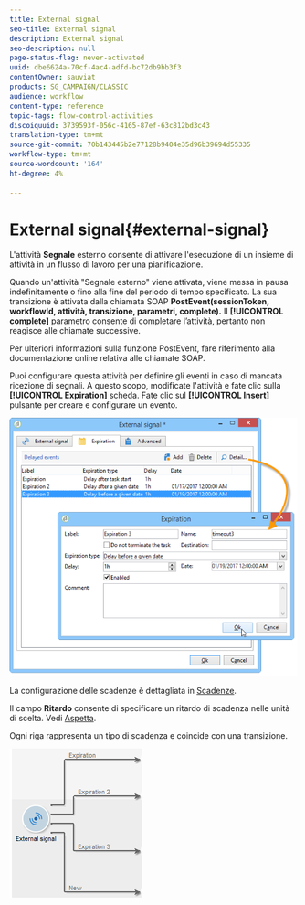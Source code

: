 ```yaml
---
title: External signal
seo-title: External signal
description: External signal
seo-description: null
page-status-flag: never-activated
uuid: dbe6624a-70cf-4ac4-adfd-bc72db9bb3f3
contentOwner: sauviat
products: SG_CAMPAIGN/CLASSIC
audience: workflow
content-type: reference
topic-tags: flow-control-activities
discoiquuid: 3739593f-056c-4165-87ef-63c812bd3c43
translation-type: tm+mt
source-git-commit: 70b143445b2e77128b9404e35d96b39694d55335
workflow-type: tm+mt
source-wordcount: '164'
ht-degree: 4%

---
```



# External signal{#external-signal}

L&#39;attività **Segnale** esterno consente di attivare l&#39;esecuzione di un insieme di attività in un flusso di lavoro per una pianificazione.

Quando un&#39;attività &quot;Segnale esterno&quot; viene attivata, viene messa in pausa indefinitamente o fino alla fine del periodo di tempo specificato. La sua transizione è attivata dalla chiamata SOAP **PostEvent(sessionToken, workflowId, attività, transizione, parametri, complete).** Il **[!UICONTROL complete]** parametro consente di completare l’attività, pertanto non reagisce alle chiamate successive.

Per ulteriori informazioni sulla funzione PostEvent, fare riferimento alla documentazione online relativa alle chiamate SOAP.

Puoi configurare questa attività per definire gli eventi in caso di mancata ricezione di segnali. A questo scopo, modificate l&#39;attività e fate clic sulla **[!UICONTROL Expiration]** scheda. Fate clic sul **[!UICONTROL Insert]** pulsante per creare e configurare un evento.

![](assets/edit_signal.png)

La configurazione delle scadenze è dettagliata in [Scadenze](../../workflow/using/defining-approvals.md).

Il campo **Ritardo** consente di specificare un ritardo di scadenza nelle unità di scelta. Vedi [Aspetta](../../workflow/using/wait.md).

Ogni riga rappresenta un tipo di scadenza e coincide con una transizione.

![](assets/external_sign_diag.png)

